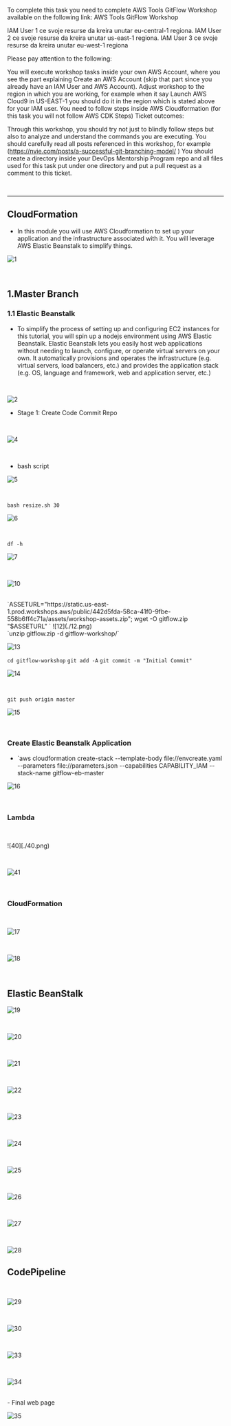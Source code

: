 To complete this task you need to complete AWS Tools GitFlow Workshop available on the following link:
AWS Tools GitFlow Workshop

IAM User 1 ce svoje resurse da kreira unutar eu-central-1 regiona.
IAM User 2 ce svoje resurse da kreira unutar us-east-1 regiona.
IAM User 3 ce svoje resurse da kreira unutar eu-west-1 regiona

Please pay attention to the following:

You will execute workshop tasks inside your own AWS Account, where you see the part explaining Create an AWS Account (skip that part since you already have an IAM User and AWS Account).
Adjust workshop to the region in which you are working, for example when it say Launch AWS Cloud9 in US-EAST-1 you should do it in the region which is stated above for your IAM user.
You need to follow steps inside AWS Cloudformation (for this task you will not follow AWS CDK Steps)
Ticket outcomes:

Through this workshop, you should try not just to blindly follow steps but also to analyze and understand the commands you are executing.
You should carefully read all posts referenced in this workshop, for example (https://nvie.com/posts/a-successful-git-branching-model/ )
You should create a directory inside your DevOps Mentorship Program repo and all files used for this task put under one directory and put a pull request as a comment to this ticket.

<br/>

* * *

## CloudFormation

- In this module you will use AWS Cloudformation to set up your application and the infrastructure associated with it. You will leverage AWS Elastic Beanstalk to simplify things.

![1](./1.png)

<br/>

## 1.Master Branch

### 1.1 Elastic Beanstalk

- To simplify the process of setting up and configuring EC2 instances for this tutorial, you will spin up a nodejs environment using AWS Elastic Beanstalk. Elastic Beanstalk lets you easily host web applications without needing to launch, configure, or operate virtual servers on your own. It automatically provisions and operates the infrastructure (e.g. virtual servers, load balancers, etc.) and provides the application stack (e.g. OS, language and framework, web and application server, etc.)

<br/>

![2](./2.png)

- Stage 1: Create Code Commit Repo

<br/>



![4](./4.png)

<br/>

- bash script

![5](./5.png)

<br/>

`bash resize.sh 30`


![6](./6.png)

<br/>

`df -h`

![7](./7.png)

<br/>



![10](./10.png)

<br/>
`ASSETURL="https://static.us-east-1.prod.workshops.aws/public/442d5fda-58ca-41f0-9fbe-558b6ff4c71a/assets/workshop-assets.zip"; wget -O gitflow.zip "$ASSETURL"
`
![12](./12.png)

<br/>
`unzip gitflow.zip -d gitflow-workshop/`

![13](./13.png)
<br/>

`cd gitflow-workshop`
`git add -A`
`git commit -m "Initial Commit"`

![14](./14.png)

<br/>

`git push origin master`

![15](./15.png)

<br/>

### Create Elastic Beanstalk Application

- `aws cloudformation create-stack --template-body file://envcreate.yaml --parameters file://parameters.json --capabilities CAPABILITY_IAM --stack-name gitflow-eb-master

![16](./16.png)

<br/>

### Lambda

<br/>

![40][./40.png)

<br/>

![41](./41.png)

<br/>

### CloudFormation

<br/>

![17](./17.png)

<br/>

![18](./18.png)

<br/>

## Elastic BeanStalk

![19](./19.png)

<br/>

![20](./20.png)

<br/>

![21](./21.png)

<br/>

![22](./22.png)

<br/>

![23](./23.png)

<br/>

![24](./24.png)

<br/>

![25](./25.png)

<br/>

![26](./26.png)

<br/>

![27](./27.png)

<br/>

![28](./28.png)

## CodePipeline

<br/>

![29](./29.png)

<br/>

![30](./30.png)

<br/>

![33](./33.png)

<br/>

![34](./34.png)

<br/>
- Final web page 

![35](./35.png)


